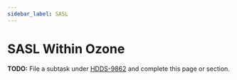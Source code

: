 ```yaml
---
sidebar_label: SASL
---
```


# SASL Within Ozone

**TODO:** File a subtask under [HDDS-9862](https://issues.apache.org/jira/browse/HDDS-9862) and complete this page or section.
